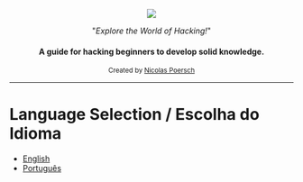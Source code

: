 <p align="center">
  <a href="YOUR_REPOSITORY_URL">
    <img src="https://pngimg.com/uploads/wings/wings_PNG21.png">
  </a>
</p>

<p align="center">"<i>Explore the World of Hacking!</i>"</p>

<h4 align="center">A guide for hacking beginners to develop solid knowledge.</h4>

<div align="center">
  <sub>Created by
  <a href="https://github.com/nicolaspoersch">Nicolas Poersch</a>
</div>

<hr>

# Language Selection / Escolha do Idioma

- [English](https://github.com/nicolaspoersch/hacking-introduction/blob/main/EN.md)
- [Português](#portuguese-version) <!-- Link para a tradução em português -->
